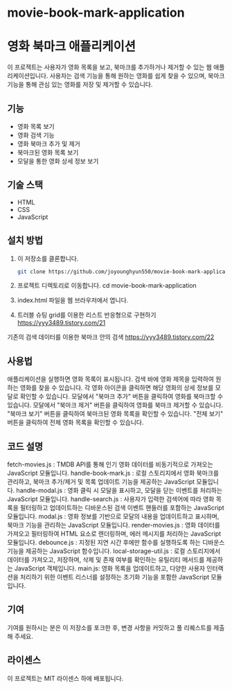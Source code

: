 # movie-book-mark-application

# 영화 북마크 애플리케이션

이 프로젝트는 사용자가 영화 목록을 보고, 북마크를 추가하거나 제거할 수 있는 웹 애플리케이션입니다. 사용자는 검색 기능을 통해 원하는 영화를 쉽게 찾을 수 있으며, 북마크 기능을 통해 관심 있는 영화를 저장 및 제거할 수 있습니다.

## 기능

- 영화 목록 보기
- 영화 검색 기능
- 영화 북마크 추가 및 제거
- 북마크된 영화 목록 보기
- 모달을 통한 영화 상세 정보 보기

## 기술 스택

- HTML
- CSS
- JavaScript

## 설치 방법

1. 이 저장소를 클론합니다.

   ```bash
   git clone https://github.com/joyounghyun550/movie-book-mark-application.git

   ```

2. 프로젝트 디렉토리로 이동합니다.
   cd movie-book-mark-application

3. index.html 파일을 웹 브라우저에서 엽니다.

4. 트러블 슈팅
   grid를 이용한 리스트 반응형으로 구현하기
   https://yyy3489.tistory.com/21

기존의 검색 데이터를 이용한 북마크 안의 검색
https://yyy3489.tistory.com/22

## 사용법

애플리케이션을 실행하면 영화 목록이 표시됩니다.
검색 바에 영화 제목을 입력하여 원하는 영화를 찾을 수 있습니다.
각 영화 아이콘을 클릭하면 해당 영화의 상세 정보를 모달로 확인할 수 있습니다.
모달에서 "북마크 추가" 버튼을 클릭하여 영화를 북마크할 수 있습니다.
모달에서 "북마크 제거" 버튼을 클릭하여 영화를 북마크 제거할 수 있습니다.
"북마크 보기" 버튼을 클릭하여 북마크된 영화 목록을 확인할 수 있습니다.
"전체 보기" 버튼을 클릭하여 전체 영화 목록을 확인할 수 있습니다.

## 코드 설명

fetch-movies.js : TMDB API를 통해 인기 영화 데이터를 비동기적으로 가져오는 JavaScript 모듈입니다.
handle-book-mark.js : 로컬 스토리지에서 영화 북마크를 관리하고, 북마크 추가/제거 및 목록 업데이트 기능을 제공하는 JavaScript 모듈입니다.
handle-modal.js : 영화 클릭 시 모달을 표시하고, 모달을 닫는 이벤트를 처리하는 JavaScript 모듈입니다.
handle-search.js : 사용자가 입력한 검색어에 따라 영화 목록을 필터링하고 업데이트하는 디바운스된 검색 이벤트 핸들러를 포함하는 JavaScript 모듈입니다.
modal.js : 영화 정보를 기반으로 모달의 내용을 업데이트하고 표시하며, 북마크 기능을 관리하는 JavaScript 모듈입니다.
render-movies.js : 영화 데이터를 가져오고 필터링하여 HTML 요소로 렌더링하며, 에러 메시지를 처리하는 JavaScript 모듈입니다.
debounce.js : 지정된 지연 시간 후에만 함수를 실행하도록 하는 디바운스 기능을 제공하는 JavaScript 함수입니다.
local-storage-util.js : 로컬 스토리지에서 데이터를 가져오고, 저장하며, 삭제 및 존재 여부를 확인하는 유틸리티 메서드를 제공하는 JavaScript 객체입니다.
main.js: 영화 목록을 업데이트하고, 다양한 사용자 인터랙션을 처리하기 위한 이벤트 리스너를 설정하는 초기화 기능을 포함한 JavaScript 모듈입니다.

## 기여

기여를 원하시는 분은 이 저장소를 포크한 후, 변경 사항을 커밋하고 풀 리퀘스트를 제출해 주세요.

## 라이센스

이 프로젝트는 MIT 라이센스 하에 배포됩니다.
